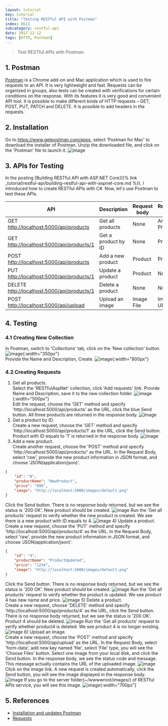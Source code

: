 ```yaml
---
layout: tutorial
key: tutorial
title: "Testing RESTful API with Postman"
index: 8613
subcategory: restful-api
date: 2017-12-12
tags: [HTTP, Postman]
---
```


> Test RESTful APIs with Postman.

## 1. Postman
[Postman](https://www.getpostman.com/) is a Chrome add-on and Mac application which is used to fire requests to an API. It is very lightweight and fast. Requests can be organized in groups, also tests can be created with verifications for certain conditions on the response. With its features it is very good and convenient API tool. It is possible to make different kinds of HTTP requests – GET, POST, PUT, PATCH and DELETE. It is possible to add headers in the requests.

## 2. Installation
Go to https://www.getpostman.com/apps, select 'Postman for Mac' to download the installer of Postman. Unzip the downloaded file, and click on the 'Postman' file to launch it.
![image](/assets/images/frontend/2213/postman_main.png)

## 3. APIs for Testing
In the posting [Building RESTful API with ASP.NET Core]({% link _tutorial/restful-api/building-restful-api-with-aspnet-core.md %}), I introduced how to create RESTful APIs with C#. Now, let's use Postman to test these APIs.

<div class="table-responsive-sm" markdown="block">

API                       | Description         | Request body | Response body
--------------------------|---------------------|--------------|-------------------
GET [http://localhost:5000/api/products](http://localhost:5000/api/products)        | Get all products    | None         | Array of Products
GET [http://localhost:5000/api/products/1](http://localhost:5000/api/products/1)   | Get a product by ID | None         | Product
POST [http://localhost:5000/api/products](http://localhost:5000/api/products)       | Add a new product   | Product      | Product
PUT [http://localhost:5000/api/products/1](http://localhost:5000/api/products/1)   | Update a product    | Product      | None
DELETE [http://localhost:5000/api/products/1](http://localhost:5000/api/products/1) | Delete a product    | None         | None
POST [http://localhost:5000/api/upload](http://localhost:5000/api/upload)         | Upload an image     | Image File   | Image URL

</div>

## 4. Testing
### 4.1 Creating New Collection
In Postman, switch to 'Collections' tab, click on the 'New collection' button.
![image](/assets/images/frontend/2213/newcollection.png){:width="350px"}  
Provide the Name and Description, Create.
![image](/assets/images/frontend/2213/newcollection2.png){:width="800px"}  
### 4.2 Creating Requests
1) Get all products.  
Select the 'RESTfulAspNet' collection, click 'Add requests' link. Provide Name and Description, save it to the new collection folder.
![image](/assets/images/frontend/2213/newrequest.png){:width="500px"}  
Edit the request, choose the 'GET' method and specify 'http://localhost:5000/api/products' as the URL, click the blue Send button. All three products are returned in the response body.
![image](/assets/images/frontend/2213/getall.png)
2) Get a product by ID.  
Create a new request, choose the 'GET' method and specify 'http://localhost:5000/api/products/1' as the URL, click the Send button. Product with ID equals to '1' is returned in the response body.
![image](/assets/images/frontend/2213/getone.png)
3) Add a new product.  
Create another request, choose the 'POST' method and specify 'http://localhost:5000/api/products/' as the URL. In the Request Body, select 'raw', provide the new product information in JSON format, and choose 'JSON(application/json)'.
```json
{
    "id": "0",
    "productName": "NewProduct",
    "price": "999",
    "image": "http://localhost:5000/images/default.png"
}
```
Click the Send button. There is no response body returned, but we see the status is '200 OK'. New product should be created.
![image](/assets/images/frontend/2213/add.png)
Run the 'Get all products' request to verify whether the new product is created. We see there is a new product with ID equals to 4.
![image](/assets/images/frontend/2213/addcheck.png)
4) Update a product.  
Create a new request, choose the 'PUT' method and specify 'http://localhost:5000/api/products/4' as the URL. In the Request Body, select 'raw', provide the new product information in JSON format, and choose 'JSON(application/json)'.
```json
{
    "id": "4",
    "productName": "ProductUpdated",
    "price": "1234",
    "image": "http://localhost:5000/images/default.png"
}
```
Click the Send button. There is no response body returned, but we see the status is '200 OK'. New product should be created.
![image](/assets/images/frontend/2213/update.png)
Run the 'Get all products' request to verify whether the product is updated. We see product 4 has new name and price.
![image](/assets/images/frontend/2213/updatecheck.png)
5) Delete a product.  
Create a new request, choose 'DELETE' method and specify 'http://localhost:5000/api/products/4' as the URL, click the Send button. There is no response body returned, but we see the status is '200 OK'. Product 4 should be deleted.
![image](/assets/images/frontend/2213/delete.png)
Run the 'Get all products' request to verify whether product4 is deleted. We see product 4 is no longer existing.
![image](/assets/images/frontend/2213/deletecheck.png)
6) Upload an image.  
Create a new request, choose the 'POST' method and specify 'http://localhost:5000/api/upload' as the URL. In the Request Body, select 'form-data', add new key named 'file', select 'File' type, you will see the 'Choose Files' button. Select one image from your local disk, and click the Send button. In the response body, we see the status code and message. This message actually contains the URL of the uploaded image.
![image](/assets/images/frontend/2213/upload.png)
Click on the image link. A new request is created automatically, click the Send button, you will see the image displayed in the response body.
![image](/assets/images/frontend/2213/uploadcheck.png)
If you go to the server folder(~/wwwwroot/images/) of RESTful APIs service, you will see this image.
![image](/assets/images/frontend/2213/imageonserver.png){:width="700px"}  

## 5. References
* [Installation and updates Postman](https://www.getpostman.com/docs/postman/launching_postman/installation_and_updates)
* [Requests](https://www.getpostman.com/docs/postman/sending_api_requests/requests)
